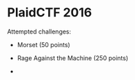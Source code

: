 PlaidCTF 2016
=============

Attempted challenges:

- Morset (50 points)
- Rage Against the Machine (250 points)


- 
